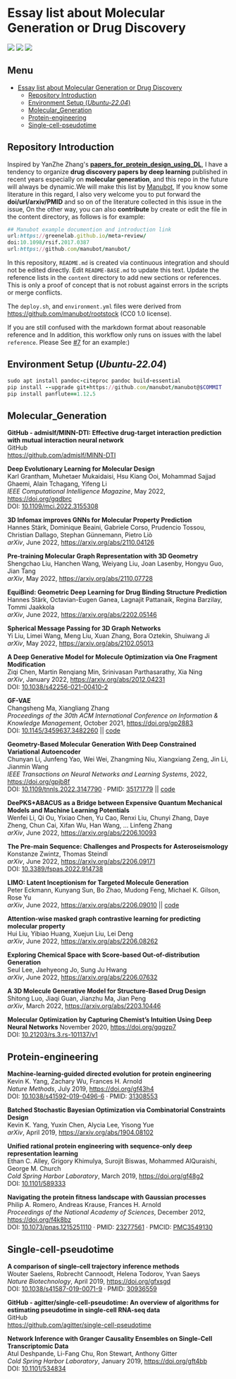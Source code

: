 # Essay list about Molecular Generation or Drug Discovery 
![](https://img.shields.io/badge/Essay-DLforMolecular-informational?style=flat&logo=<LOGO_NAME>&logoColor=white&color=2bbc8a)
![](https://img.shields.io/badge/List-DrugDiscovery-informational?style=flat&logo=<LOGO_NAME>&logoColor=white&color=2bbc8a)
![](https://img.shields.io/badge/paper-collection-informational?style=flat&logo=<LOGO_NAME>&logoColor=white&color=2bbc8a)

## Menu

- [Essay list about Molecular Generation or Drug Discovery](#essay-list-about-molecular-generation-or-drug-discovery)
  - [Repository Introduction](#repository-introduction)
  - [Environment Setup (_Ubuntu-22.04_)](#environment-setup-ubuntu-2204)
  - [Molecular_Generation](#molecular_generation)
  - [Protein-engineering](#protein-engineering)
  - [Single-cell-pseudotime](#single-cell-pseudotime)

## Repository Introduction 
Inspired by YanZhe Zhang's [__papers_for_protein_design_using_DL__](https://github.com/Peldom/papers_for_protein_design_using_DL), I have a tendency to organize __drug discovery papers by deep learning__ published in recent years especially on __molecular generation__, and this repo in the future will always be dynamic.We will make this list by [Manubot](http://manubot.org), If you know some literature in this regard, I also very welcome you to put forward the __doi/url/arxiv/PMID__ and so on of the literature collected in this issue in the issue, On the other way, you can also __contribute__ by create or edit the file in the content directory, as follows is for example: 
```ruby
## Manubot example documention and introduction link
url:https://greenelab.github.io/meta-review/ 
doi:10.1098/rsif.2017.0387 
url:https://github.com/manubot/manubot/ 
``` 
In this repository, `README.md` is created via continuous integration and should not be edited directly.
Edit `README-BASE.md` to update this text.
Update the reference lists in the `content` directory to add new sections or references.
This is only a proof of concept that is not robust against errors in the scripts or merge conflicts.

The `deploy.sh`, and `environment.yml` files were derived from <https://github.com/manubot/rootstock> (CC0 1.0 license).

If you are still confused with the markdown format about reasonable reference and In addition, this workflow only runs on issues with the label `reference`.
Please See [#7](https://github.com/agitter/manubot-awesome-list/issues/7) for an example:) 

## Environment Setup (_Ubuntu-22.04_)
```ruby
sudo apt install pandoc-citeproc pandoc build-essential
pip install --upgrade git+https://github.com/manubot/manubot@$COMMIT 
pip install panflute==1.12.5
```

## Molecular_Generation
**GitHub - admislf/MINN-DTI: Effective drug-target interaction prediction with mutual interaction neural network**   
GitHub  
<https://github.com/admislf/MINN-DTI>

**Deep Evolutionary Learning for Molecular Design**   
Karl Grantham, Muhetaer Mukaidaisi, Hsu Kiang Ooi, Mohammad Sajjad Ghaemi, Alain Tchagang, Yifeng Li  
*IEEE Computational Intelligence Magazine*, May 2022, <https://doi.org/gqdbrc>   
DOI: [10.1109/mci.2022.3155308](https://doi.org/10.1109/mci.2022.3155308)

**3D Infomax improves GNNs for Molecular Property Prediction**   
Hannes Stärk, Dominique Beaini, Gabriele Corso, Prudencio Tossou, Christian Dallago, Stephan Günnemann, Pietro Liò  
*arXiv*, June 2022, <https://arxiv.org/abs/2110.04126>

**Pre-training Molecular Graph Representation with 3D Geometry**   
Shengchao Liu, Hanchen Wang, Weiyang Liu, Joan Lasenby, Hongyu Guo, Jian Tang  
*arXiv*, May 2022, <https://arxiv.org/abs/2110.07728>

**EquiBind: Geometric Deep Learning for Drug Binding Structure Prediction**   
Hannes Stärk, Octavian-Eugen Ganea, Lagnajit Pattanaik, Regina Barzilay, Tommi Jaakkola  
*arXiv*, June 2022, <https://arxiv.org/abs/2202.05146>

**Spherical Message Passing for 3D Graph Networks**   
Yi Liu, Limei Wang, Meng Liu, Xuan Zhang, Bora Oztekin, Shuiwang Ji  
*arXiv*, May 2022, <https://arxiv.org/abs/2102.05013>

**A Deep Generative Model for Molecule Optimization via One Fragment Modification**   
Ziqi Chen, Martin Renqiang Min, Srinivasan Parthasarathy, Xia Ning  
*arXiv*, January 2022, <https://arxiv.org/abs/2012.04231>   
DOI: [10.1038/s42256-021-00410-2](https://doi.org/10.1038/s42256-021-00410-2)

**GF-VAE**   
Changsheng Ma, Xiangliang Zhang  
*Proceedings of the 30th ACM International Conference on Information & Knowledge Management*, October 2021, <https://doi.org/gp2883>   
DOI: [10.1145/3459637.3482260](https://doi.org/10.1145/3459637.3482260) || [code](https://github.com/chshm/GF-VAE)

**Geometry-Based Molecular Generation With Deep Constrained Variational Autoencoder**   
Chunyan Li, Junfeng Yao, Wei Wei, Zhangming Niu, Xiangxiang Zeng, Jin Li, Jianmin Wang  
*IEEE Transactions on Neural Networks and Learning Systems*, 2022, <https://doi.org/gpjb8f>   
DOI: [10.1109/tnnls.2022.3147790](https://doi.org/10.1109/tnnls.2022.3147790) · PMID: [35171779](https://www.ncbi.nlm.nih.gov/pubmed/35171779) || [code](https://github.com/anny0316/GEOM-CVAE) 

**DeePKS+ABACUS as a Bridge between Expensive Quantum Mechanical Models and Machine Learning Potentials**   
Wenfei Li, Qi Ou, Yixiao Chen, Yu Cao, Renxi Liu, Chunyi Zhang, Daye Zheng, Chun Cai, Xifan Wu, Han Wang, … Linfeng Zhang  
*arXiv*, June 2022, <https://arxiv.org/abs/2206.10093>

**The Pre-main Sequence: Challenges and Prospects for Asteroseismology**   
Konstanze Zwintz, Thomas Steindl  
*arXiv*, June 2022, <https://arxiv.org/abs/2206.09171>   
DOI: [10.3389/fspas.2022.914738](https://doi.org/10.3389/fspas.2022.914738)

**LIMO: Latent Inceptionism for Targeted Molecule Generation**   
Peter Eckmann, Kunyang Sun, Bo Zhao, Mudong Feng, Michael K. Gilson, Rose Yu  
*arXiv*, June 2022, <https://arxiv.org/abs/2206.09010> || [code](https://github.com/Rose-STL-Lab/LIMO)

**Attention-wise masked graph contrastive learning for predicting molecular property**   
Hui Liu, Yibiao Huang, Xuejun Liu, Lei Deng  
*arXiv*, June 2022, <https://arxiv.org/abs/2206.08262>

**Exploring Chemical Space with Score-based Out-of-distribution Generation**   
Seul Lee, Jaehyeong Jo, Sung Ju Hwang  
*arXiv*, June 2022, <https://arxiv.org/abs/2206.07632>

**A 3D Molecule Generative Model for Structure-Based Drug Design**   
Shitong Luo, Jiaqi Guan, Jianzhu Ma, Jian Peng  
*arXiv*, March 2022, <https://arxiv.org/abs/2203.10446>

**Molecular Optimization by Capturing Chemist’s Intuition Using Deep Neural Networks** November 2020, <https://doi.org/gqgzp7>   
DOI: [10.21203/rs.3.rs-101137/v1](https://doi.org/10.21203/rs.3.rs-101137/v1)

## Protein-engineering
**Machine-learning-guided directed evolution for protein engineering**   
Kevin K. Yang, Zachary Wu, Frances H. Arnold  
*Nature Methods*, July 2019, <https://doi.org/gf43h4>   
DOI: [10.1038/s41592-019-0496-6](https://doi.org/10.1038/s41592-019-0496-6) · PMID: [31308553](https://www.ncbi.nlm.nih.gov/pubmed/31308553)

**Batched Stochastic Bayesian Optimization via Combinatorial Constraints Design**   
Kevin K. Yang, Yuxin Chen, Alycia Lee, Yisong Yue  
*arXiv*, April 2019, <https://arxiv.org/abs/1904.08102>

**Unified rational protein engineering with sequence-only deep representation learning**   
Ethan C. Alley, Grigory Khimulya, Surojit Biswas, Mohammed AlQuraishi, George M. Church  
*Cold Spring Harbor Laboratory*, March 2019, <https://doi.org/gf48g2>   
DOI: [10.1101/589333](https://doi.org/10.1101/589333)

**Navigating the protein fitness landscape with Gaussian processes**   
Philip A. Romero, Andreas Krause, Frances H. Arnold  
*Proceedings of the National Academy of Sciences*, December 2012, <https://doi.org/f4k8bz>   
DOI: [10.1073/pnas.1215251110](https://doi.org/10.1073/pnas.1215251110) · PMID: [23277561](https://www.ncbi.nlm.nih.gov/pubmed/23277561) · PMCID: [PMC3549130](https://www.ncbi.nlm.nih.gov/pmc/articles/PMC3549130)

## Single-cell-pseudotime
**A comparison of single-cell trajectory inference methods**   
Wouter Saelens, Robrecht Cannoodt, Helena Todorov, Yvan Saeys  
*Nature Biotechnology*, April 2019, <https://doi.org/gfxsgd>   
DOI: [10.1038/s41587-019-0071-9](https://doi.org/10.1038/s41587-019-0071-9) · PMID: [30936559](https://www.ncbi.nlm.nih.gov/pubmed/30936559)

**GitHub - agitter/single-cell-pseudotime: An overview of algorithms for estimating pseudotime in single-cell RNA-seq data**   
GitHub  
<https://github.com/agitter/single-cell-pseudotime>

**Network Inference with Granger Causality Ensembles on Single-Cell Transcriptomic Data**   
Atul Deshpande, Li-Fang Chu, Ron Stewart, Anthony Gitter  
*Cold Spring Harbor Laboratory*, January 2019, <https://doi.org/gft4bb>   
DOI: [10.1101/534834](https://doi.org/10.1101/534834)

